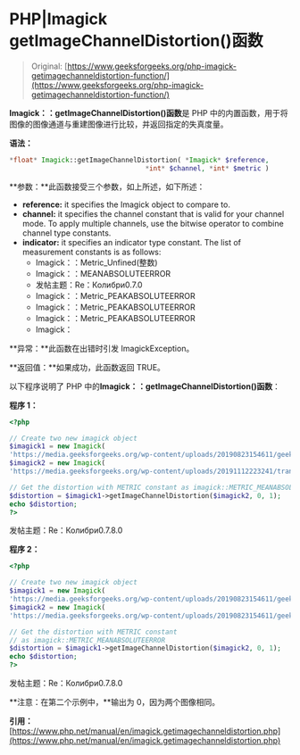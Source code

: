 # PHP|Imagick getImageChannelDistortion()函数

> Original: [https://www.geeksforgeeks.org/php-imagick-getimagechanneldistortion-function/](https://www.geeksforgeeks.org/php-imagick-getimagechanneldistortion-function/)

**Imagick：：getImageChannelDistortion()函数**是 PHP 中的内置函数，用于将图像的图像通道与重建图像进行比较，并返回指定的失真度量。

**语法：**

```php
*float* Imagick::getImageChannelDistortion( *Imagick* $reference,
                                  *int* $channel, *int* $metric )
```

**参数：**此函数接受三个参数，如上所述，如下所述：

*   **reference:** it specifies the Imagick object to compare to.
*   **channel:** it specifies the channel constant that is valid for your channel mode. To apply multiple channels, use the bitwise operator to combine channel type constants.
*   **indicator:** it specifies an indicator type constant. The list of measurement constants is as follows:
    *   Imagick：：Metric_Unfined(整数)
    *   Imagick：：MEANABSOLUTEERROR
    *   发帖主题：Re：Колибри0.7.0
    *   Imagick：：Metric_PEAKABSOLUTEERROR
    *   Imagick：：Metric_PEAKABSOLUTEERROR
    *   Imagick：：Metric_PEAKABSOLUTEERROR
    *   Imagick：

**异常：**此函数在出错时引发 ImagickException。

**返回值：**如果成功，此函数返回 TRUE。

以下程序说明了 PHP 中的**Imagick：：getImageChannelDistortion()函数**：

**程序 1：**

```php
<?php

// Create two new imagick object
$imagick1 = new Imagick(
'https://media.geeksforgeeks.org/wp-content/uploads/20190823154611/geeksforgeeks24.png');
$imagick2 = new Imagick(
'https://media.geeksforgeeks.org/wp-content/uploads/20191112223241/trans9.png');

// Get the distortion with METRIC constant as imagick::METRIC_MEANABSOLUTEERROR
$distortion = $imagick1->getImageChannelDistortion($imagick2, 0, 1);
echo $distortion;
?>
```

发帖主题：Re：Колибри0.7.8.0

**程序 2：**

```php
<?php

// Create two new imagick object
$imagick1 = new Imagick(
'https://media.geeksforgeeks.org/wp-content/uploads/20190823154611/geeksforgeeks24.png');
$imagick2 = new Imagick(
'https://media.geeksforgeeks.org/wp-content/uploads/20190823154611/geeksforgeeks24.png');

// Get the distortion with METRIC constant
// as imagick::METRIC_MEANABSOLUTEERROR
$distortion = $imagick1->getImageChannelDistortion($imagick2, 0, 1);
echo $distortion;
?>
```

发帖主题：Re：Колибри0.7.8.0

**注意：在第二个示例中，**输出为 0，因为两个图像相同。

**引用：**[https://www.php.net/manual/en/imagick.getimagechanneldistortion.php](https://www.php.net/manual/en/imagick.getimagechanneldistortion.php)